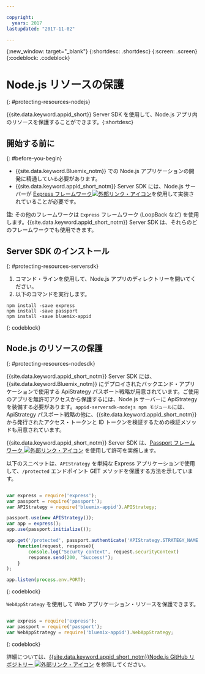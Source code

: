 ```yaml
---

copyright:
  years: 2017
lastupdated: "2017-11-02"

---
```


{:new_window: target="_blank"}
{:shortdesc: .shortdesc}
{:screen: .screen}
{:codeblock: .codeblock}

# Node.js リソースの保護
{: #protecting-resources-nodejs}

{{site.data.keyword.appid_short}} Server SDK を使用して、Node.js アプリ内のリソースを保護することができます。{:shortdesc}

## 開始する前に
{: #before-you-begin}

* {{site.data.keyword.Bluemix_notm}} での Node.js アプリケーションの開発に精通している必要があります。
* {{site.data.keyword.appid_short_notm}} Server SDK には、Node.js サーバーが <a href="http://expressjs.com/" target="_blank">Express フレームワーク<img src="../../icons/launch-glyph.svg" alt="外部リンク・アイコン"></a>を使用して実装されていることが必要です。

**注**: その他のフレームワークは `Express` フレームワーク (LoopBack など) を使用します。{{site.data.keyword.appid_short_notm}} Server SDK は、それらのどのフレームワークでも使用できます。


## Server SDK のインストール
{: #protecting-resources-serversdk}

1. コマンド・ラインを使用して、Node.js アプリのディレクトリーを開いてください。
2. 以下のコマンドを実行します。

  ```
  npm install -save express
  npm install -save passport
  npm install -save bluemix-appid
  ```
  {: codeblock}

## Node.js のリソースの保護
{: #protecting-resources-nodesdk}

{{site.data.keyword.appid_short_notm}} Server SDK には、{{site.data.keyword.Bluemix_notm}} にデプロイされたバックエンド・アプリケーションで使用する ApiStrategy パスポート戦略が用意されています。ご使用のアプリを無許可アクセスから保護するには、Node.js サーバーに ApiStrategy を装備する必要があります。`appid-serversdk-nodejs npm モジュール`には、ApiStrategy パスポート戦略の他に、{{site.data.keyword.appid_short_notm}} から発行されたアクセス・トークンと ID トークンを検証するための検証メソッドも用意されています。

{{site.data.keyword.appid_short_notm}} Server SDK は、<a href="http://passportjs.org/" target="_blank">Passport フレームワーク <img src="../../icons/launch-glyph.svg" alt="外部リンク・アイコン"></a> を使用して許可を実施します。

以下のスニペットは、`APIStrategy` を単純な Express アプリケーションで使用して、`/protected` エンドポイント GET メソッドを保護する方法を示しています。

  ```JavaScript

var express = require('express');
  var passport = require('passport');
  var APIStrategy = require('bluemix-appid').APIStrategy;

  passport.use(new APIStrategy());
  var app = express();
  app.use(passport.initialize());

  app.get('/protected', passport.authenticate('APIStrategy.STRATEGY_NAME', {session: false }),
      function(request, response){
          console.log("Securty context", request.securityContext)    
          response.send(200, "Success!");
      }
  );

  app.listen(process.env.PORT);
```
  {: codeblock}

`WebAppStrategy` を使用して Web アプリケーション・リソースを保護できます。

  ```JavaScript

var express = require('express');
  var passport = require('passport');
  var WebAppStrategy = require('bluemix-appid').WebAppStrategy;
  ```
  {: codeblock}

詳細については、<a href="https://github.com/ibm-cloud-security/appid-serversdk-nodejs" target="_blank">{{site.data.keyword.appid_short_notm}}Node.js GitHub リポジトリー <img src="../../icons/launch-glyph.svg" alt="外部リンク・アイコン"></a> を参照してください。
